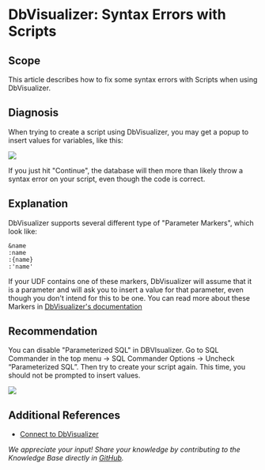 # DbVisualizer: Syntax Errors with Scripts 
## Scope

This article describes how to fix some syntax errors with Scripts when using DbVisualizer.

## Diagnosis

When trying to create a script using DbVisualizer, you may get a popup to insert values for variables, like this:

![](images/exa-Nico_0-1616087203219.png)

If you just hit "Continue", the database will then more than likely throw a syntax error on your script, even though the code is correct. 

## Explanation

DbVisualizer supports several different type of "Parameter Markers", which look like:

```markup
&name
:name
:{name}
:'name'
```
If your UDF contains one of these markers, DbVisualizer will assume that it is a parameter and will ask you to insert a value for that parameter, even though you don't intend for this to be one. You can read more about these Markers in [DbVisualizer's documentation](http://confluence.dbvis.com/display/UG100/Parameterized+SQL+-+Variables+and+Parameter+Markers)

## Recommendation

You can disable "Parameterized SQL" in DBVIsualizer. Go to SQL Commander in the top menu -> SQL Commander Options -> Uncheck “Parameterized SQL”. Then try to create your script again. This time, you should not be prompted to insert values.

![](images/exa-Nico_1-1616087565512.png)

## Additional References

* [Connect to DbVisualizer](https://docs.exasol.com/connect_exasol/sql_clients/db_visualizer.htm)

*We appreciate your input! Share your knowledge by contributing to the Knowledge Base directly in [GitHub](https://github.com/exasol/public-knowledgebase).* 